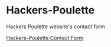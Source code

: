 # Hackers-Poulette
Hackers Poulette website's contact form
 	
  
[Hackers-Poulette Contact Form](https://www.figma.com/file/M6HQDt5LtRVLqpgb147QlX/Mockup-Hackers?node-id=1%3A2)
